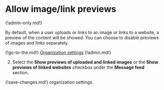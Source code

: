 # Allow image/link previews

{!admin-only.md!}

By default, when a user uploads or links to an image or links to a website, a
preview of the content will be showed. You can choose to disable previews of
images and links separately.

{!go-to-the.md!} [Organization settings](/#organization/organization-settings)
{!admin.md!}

2. Select the **Show previews of uploaded and linked images** or the
**Show previews of linked websites** checkbox under the **Message feed**
section.

{!save-changes.md!} organization settings.

